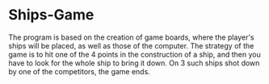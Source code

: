 # Ships-Game
The program is based on the creation of game boards, where the player's ships will be placed, as well as those of the computer. The strategy of the game is to hit one of the 4 points in the construction of a ship, and then you have to look for the whole ship to bring it down. On 3 such ships shot down by one of the competitors, the game ends.
